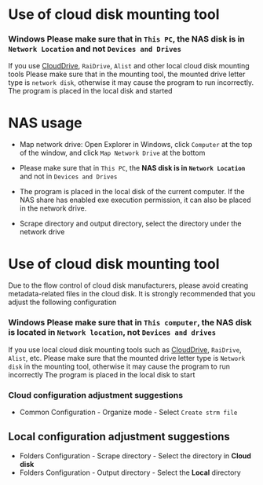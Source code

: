 # Use of cloud disk mounting tool
### Windows Please make sure that in `This PC`, the NAS disk is in `Network Location` and not `Devices and Drives`
If you use [CloudDrive](https://www.clouddrive2.com/), `RaiDrive`, `Alist` and other local cloud disk mounting tools
Please make sure that in the mounting tool, the mounted drive letter type is `network disk`, otherwise it may cause the program to run incorrectly.
The program is placed in the local disk and started

# NAS usage
* Map network drive: Open Explorer in Windows, click `Computer` at the top of the window, and click `Map Network Drive` at the bottom

* Please make sure that in `This PC`, the **NAS disk is in `Network Location`** and not in `Devices and Drives`

* The program is placed in the local disk of the current computer. If the NAS share has enabled exe execution permission, it can also be placed in the network drive.

* Scrape directory and output directory, select the directory under the network drive

# Use of cloud disk mounting tool
Due to the flow control of cloud disk manufacturers, please avoid creating metadata-related files in the cloud disk. It is strongly recommended that you adjust the following configuration
### Windows Please make sure that in `This computer`, the NAS disk is located in `Network location`, not `Devices and drives`
If you use local cloud disk mounting tools such as [CloudDrive](https://www.clouddrive2.com/), `RaiDrive`, `Alist`, etc.
Please make sure that the mounted drive letter type is `Network disk` in the mounting tool, otherwise it may cause the program to run incorrectly
The program is placed in the local disk to start

### Cloud configuration adjustment suggestions
* Common Configuration - Organize mode - Select `Create strm file`

## Local configuration adjustment suggestions
* Folders Configuration - Scrape directory - Select the directory in **Cloud disk**
* Folders Configuration - Output directory - Select the **Local** directory
